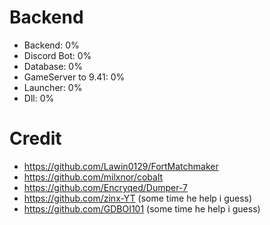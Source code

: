 # Backend
- Backend: 0%
- Discord Bot: 0%
- Database: 0%
- GameServer to 9.41: 0%
- Launcher: 0%
- Dll: 0%
# Credit
- https://github.com/Lawin0129/FortMatchmaker
- https://github.com/milxnor/cobalt
- https://github.com/Encryqed/Dumper-7
- https://github.com/zinx-YT (some time he help i guess)
- https://github.com/GDBOI101 (some time he help i guess)

